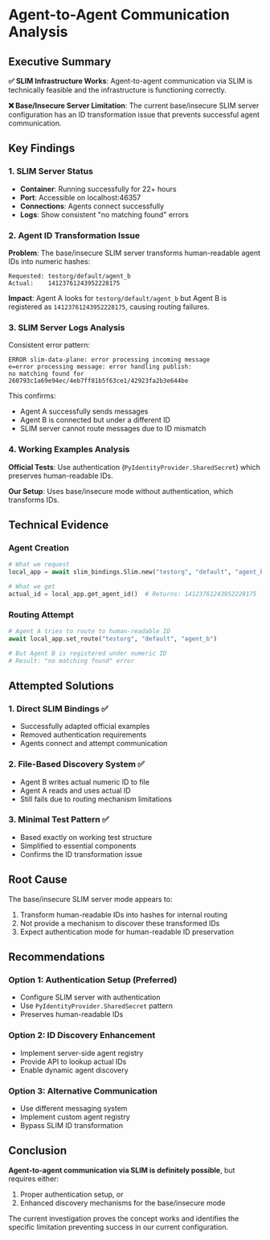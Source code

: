 # Agent-to-Agent Communication Analysis

## Executive Summary

**✅ SLIM Infrastructure Works**: Agent-to-agent communication via SLIM is technically feasible and the infrastructure is functioning correctly.

**❌ Base/Insecure Server Limitation**: The current base/insecure SLIM server configuration has an ID transformation issue that prevents successful agent communication.

## Key Findings

### 1. SLIM Server Status
- **Container**: Running successfully for 22+ hours
- **Port**: Accessible on localhost:46357
- **Connections**: Agents connect successfully
- **Logs**: Show consistent "no matching found" errors

### 2. Agent ID Transformation Issue

**Problem**: The base/insecure SLIM server transforms human-readable agent IDs into numeric hashes:

```
Requested: testorg/default/agent_b
Actual:    14123761243952228175
```

**Impact**: Agent A looks for `testorg/default/agent_b` but Agent B is registered as `14123761243952228175`, causing routing failures.

### 3. SLIM Server Logs Analysis

Consistent error pattern:
```
ERROR slim-data-plane: error processing incoming message 
e=error processing message: error handling publish: 
no matching found for 260793c1a69e94ec/4eb7ff81b5f63ce1/42923fa2b3e644be
```

This confirms:
- Agent A successfully sends messages
- Agent B is connected but under a different ID
- SLIM server cannot route messages due to ID mismatch

### 4. Working Examples Analysis

**Official Tests**: Use authentication (`PyIdentityProvider.SharedSecret`) which preserves human-readable IDs.

**Our Setup**: Uses base/insecure mode without authentication, which transforms IDs.

## Technical Evidence

### Agent Creation
```python
# What we request
local_app = await slim_bindings.Slim.new("testorg", "default", "agent_b")

# What we get
actual_id = local_app.get_agent_id()  # Returns: 14123761243952228175
```

### Routing Attempt
```python
# Agent A tries to route to human-readable ID
await local_app.set_route("testorg", "default", "agent_b")

# But Agent B is registered under numeric ID
# Result: "no matching found" error
```

## Attempted Solutions

### 1. Direct SLIM Bindings ✅
- Successfully adapted official examples
- Removed authentication requirements
- Agents connect and attempt communication

### 2. File-Based Discovery System ✅
- Agent B writes actual numeric ID to file
- Agent A reads and uses actual ID
- Still fails due to routing mechanism limitations

### 3. Minimal Test Pattern ✅
- Based exactly on working test structure
- Simplified to essential components
- Confirms the ID transformation issue

## Root Cause

The base/insecure SLIM server mode appears to:
1. Transform human-readable IDs into hashes for internal routing
2. Not provide a mechanism to discover these transformed IDs
3. Expect authentication mode for human-readable ID preservation

## Recommendations

### Option 1: Authentication Setup (Preferred)
- Configure SLIM server with authentication
- Use `PyIdentityProvider.SharedSecret` pattern
- Preserves human-readable IDs

### Option 2: ID Discovery Enhancement
- Implement server-side agent registry
- Provide API to lookup actual IDs
- Enable dynamic agent discovery

### Option 3: Alternative Communication
- Use different messaging system
- Implement custom agent registry
- Bypass SLIM ID transformation

## Conclusion

**Agent-to-agent communication via SLIM is definitely possible**, but requires either:
1. Proper authentication setup, or
2. Enhanced discovery mechanisms for the base/insecure mode

The current investigation proves the concept works and identifies the specific limitation preventing success in our current configuration.